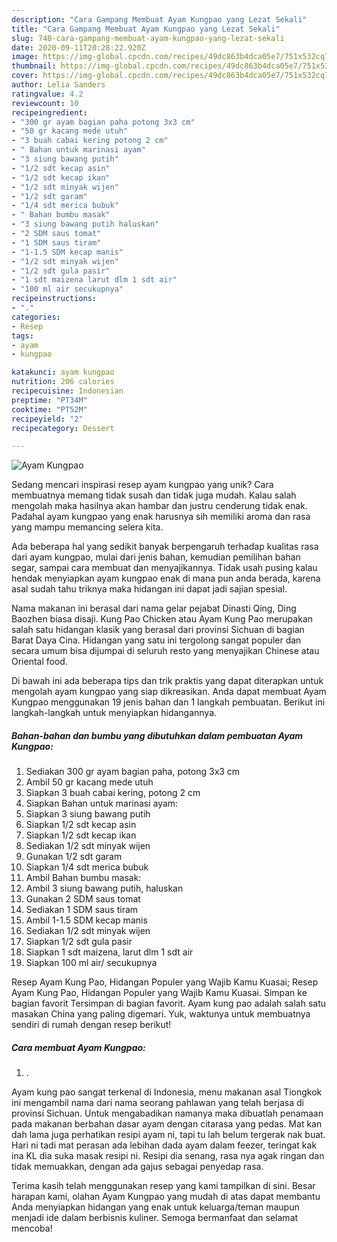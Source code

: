 ```yaml
---
description: "Cara Gampang Membuat Ayam Kungpao yang Lezat Sekali"
title: "Cara Gampang Membuat Ayam Kungpao yang Lezat Sekali"
slug: 740-cara-gampang-membuat-ayam-kungpao-yang-lezat-sekali
date: 2020-09-11T20:28:22.920Z
image: https://img-global.cpcdn.com/recipes/49dc863b4dca05e7/751x532cq70/ayam-kungpao-foto-resep-utama.jpg
thumbnail: https://img-global.cpcdn.com/recipes/49dc863b4dca05e7/751x532cq70/ayam-kungpao-foto-resep-utama.jpg
cover: https://img-global.cpcdn.com/recipes/49dc863b4dca05e7/751x532cq70/ayam-kungpao-foto-resep-utama.jpg
author: Lelia Sanders
ratingvalue: 4.2
reviewcount: 10
recipeingredient:
- "300 gr ayam bagian paha potong 3x3 cm"
- "50 gr kacang mede utuh"
- "3 buah cabai kering potong 2 cm"
- " Bahan untuk marinasi ayam"
- "3 siung bawang putih"
- "1/2 sdt kecap asin"
- "1/2 sdt kecap ikan"
- "1/2 sdt minyak wijen"
- "1/2 sdt garam"
- "1/4 sdt merica bubuk"
- " Bahan bumbu masak"
- "3 siung bawang putih haluskan"
- "2 SDM saus tomat"
- "1 SDM saus tiram"
- "1-1.5 SDM kecap manis"
- "1/2 sdt minyak wijen"
- "1/2 sdt gula pasir"
- "1 sdt maizena larut dlm 1 sdt air"
- "100 ml air secukupnya"
recipeinstructions:
- "."
categories:
- Resep
tags:
- ayam
- kungpao

katakunci: ayam kungpao 
nutrition: 206 calories
recipecuisine: Indonesian
preptime: "PT34M"
cooktime: "PT52M"
recipeyield: "2"
recipecategory: Dessert

---
```



![Ayam Kungpao](https://img-global.cpcdn.com/recipes/49dc863b4dca05e7/751x532cq70/ayam-kungpao-foto-resep-utama.jpg)

Sedang mencari inspirasi resep ayam kungpao yang unik? Cara membuatnya memang tidak susah dan tidak juga mudah. Kalau salah mengolah maka hasilnya akan hambar dan justru cenderung tidak enak. Padahal ayam kungpao yang enak harusnya sih memiliki aroma dan rasa yang mampu memancing selera kita.

Ada beberapa hal yang sedikit banyak berpengaruh terhadap kualitas rasa dari ayam kungpao, mulai dari jenis bahan, kemudian pemilihan bahan segar, sampai cara membuat dan menyajikannya. Tidak usah pusing kalau hendak menyiapkan ayam kungpao enak di mana pun anda berada, karena asal sudah tahu triknya maka hidangan ini dapat jadi sajian spesial.

Nama makanan ini berasal dari nama gelar pejabat Dinasti Qing, Ding Baozhen biasa disaji. Kung Pao Chicken atau Ayam Kung Pao merupakan salah satu hidangan klasik yang berasal dari provinsi Sichuan di bagian Barat Daya Cina. Hidangan yang satu ini tergolong sangat populer dan secara umum bisa dijumpai di seluruh resto yang menyajikan Chinese atau Oriental food.


Di bawah ini ada beberapa tips dan trik praktis yang dapat diterapkan untuk mengolah ayam kungpao yang siap dikreasikan. Anda dapat membuat Ayam Kungpao menggunakan 19 jenis bahan dan 1 langkah pembuatan. Berikut ini langkah-langkah untuk menyiapkan hidangannya.

<!--inarticleads1-->

##### Bahan-bahan dan bumbu yang dibutuhkan dalam pembuatan Ayam Kungpao:

1. Sediakan 300 gr ayam bagian paha, potong 3x3 cm
1. Ambil 50 gr kacang mede utuh
1. Siapkan 3 buah cabai kering, potong 2 cm
1. Siapkan  Bahan untuk marinasi ayam:
1. Siapkan 3 siung bawang putih
1. Siapkan 1/2 sdt kecap asin
1. Siapkan 1/2 sdt kecap ikan
1. Sediakan 1/2 sdt minyak wijen
1. Gunakan 1/2 sdt garam
1. Siapkan 1/4 sdt merica bubuk
1. Ambil  Bahan bumbu masak:
1. Ambil 3 siung bawang putih, haluskan
1. Gunakan 2 SDM saus tomat
1. Sediakan 1 SDM saus tiram
1. Ambil 1-1.5 SDM kecap manis
1. Sediakan 1/2 sdt minyak wijen
1. Siapkan 1/2 sdt gula pasir
1. Siapkan 1 sdt maizena, larut dlm 1 sdt air
1. Siapkan 100 ml air/ secukupnya


Resep Ayam Kung Pao, Hidangan Populer yang Wajib Kamu Kuasai; Resep Ayam Kung Pao, Hidangan Populer yang Wajib Kamu Kuasai. Simpan ke bagian favorit Tersimpan di bagian favorit. Ayam kung pao adalah salah satu masakan China yang paling digemari. Yuk, waktunya untuk membuatnya sendiri di rumah dengan resep berikut! 

<!--inarticleads2-->

##### Cara membuat Ayam Kungpao:

1. .


Ayam kung pao sangat terkenal di Indonesia, menu makanan asal Tiongkok ini mengambil nama dari nama seorang pahlawan yang telah berjasa di provinsi Sichuan. Untuk mengabadikan namanya maka dibuatlah penamaan pada makanan berbahan dasar ayam dengan citarasa yang pedas. Mat kan dah lama juga perhatikan resipi ayam ni, tapi tu lah belum tergerak nak buat. Hari ni tadi mat perasan ada lebihan dada ayam dalam feezer, teringat kak ina KL dia suka masak resipi ni. Resipi dia senang, rasa nya agak ringan dan tidak memuakkan, dengan ada gajus sebagai penyedap rasa. 

Terima kasih telah menggunakan resep yang kami tampilkan di sini. Besar harapan kami, olahan Ayam Kungpao yang mudah di atas dapat membantu Anda menyiapkan hidangan yang enak untuk keluarga/teman maupun menjadi ide dalam berbisnis kuliner. Semoga bermanfaat dan selamat mencoba!
